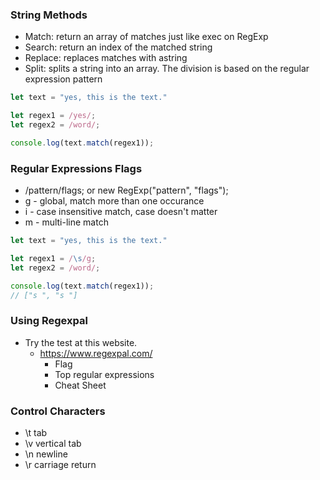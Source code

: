 ### String Methods
- Match: return an array of matches just like exec on RegExp
- Search: return an index of the matched string
- Replace: replaces matches with astring
- Split: splits a string into an array. The division is based on the regular expression pattern

```.js
let text = "yes, this is the text."

let regex1 = /yes/;
let regex2 = /word/;

console.log(text.match(regex1));
```
### Regular Expressions Flags
- /pattern/flags; or new RegExp("pattern", "flags");
- g - global, match more than one occurance
- i - case insensitive match, case doesn't matter
- m - multi-line match
```.js
let text = "yes, this is the text."

let regex1 = /\s/g;
let regex2 = /word/;

console.log(text.match(regex1));
// ["s ", "s "]
```

### Using Regexpal
- Try the test at this website.
  - https://www.regexpal.com/
    - Flag
    - Top regular expressions
    - Cheat Sheet  

### Control Characters
- \t tab
- \v vertical tab
- \n newline
- \r carriage return
